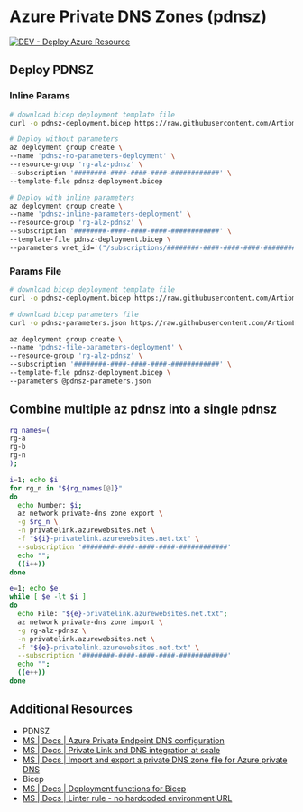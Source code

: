 # Azure Private DNS Zones (pdnsz)

[![DEV - Deploy Azure Resource](https://github.com/ArtiomLK/azure-bicep-pdnsz/actions/workflows/dev.orchestrator.yml/badge.svg?branch=main&event=push)](https://github.com/ArtiomLK/azure-bicep-pdnsz/actions/workflows/dev.orchestrator.yml)

## Deploy PDNSZ

### Inline Params

```bash
# download bicep deployment template file
curl -o pdnsz-deployment.bicep https://raw.githubusercontent.com/ArtiomLK/azure-bicep-pdnsz/main/pdnsz-deployment.bicep

# Deploy without parameters
az deployment group create \
--name 'pdnsz-no-parameters-deployment' \
--resource-group 'rg-alz-pdnsz' \
--subscription '########-####-####-####-############' \
--template-file pdnsz-deployment.bicep

# Deploy with inline parameters
az deployment group create \
--name 'pdnsz-inline-parameters-deployment' \
--resource-group 'rg-alz-pdnsz' \
--subscription '########-####-####-####-############' \
--template-file pdnsz-deployment.bicep \
--parameters vnet_id='("/subscriptions/########-####-####-####-############/resourceGroups/<rg-name>/providers/Microsoft.Network/virtualNetworks/<vnet-name>")'
```

### Params File

```bash
# download bicep deployment template file
curl -o pdnsz-deployment.bicep https://raw.githubusercontent.com/ArtiomLK/azure-bicep-pdnsz/main/pdnsz-deployment.bicep

# download bicep parameters file
curl -o pdnsz-parameters.json https://raw.githubusercontent.com/ArtiomLK/azure-bicep-pdnsz/main/parameters/pdsnz-parameters.json

az deployment group create \
--name 'pdnsz-file-parameters-deployment' \
--resource-group 'rg-alz-pdnsz' \
--subscription '########-####-####-####-############' \
--template-file pdnsz-deployment.bicep \
--parameters @pdnsz-parameters.json
```

## Combine multiple az pdnsz into a single pdnsz

```bash
rg_names=(
rg-a
rg-b
rg-n
);

i=1; echo $i
for rg_n in "${rg_names[@]}"
do
  echo Number: $i;
  az network private-dns zone export \
  -g $rg_n \
  -n privatelink.azurewebsites.net \
  -f "${i}-privatelink.azurewebsites.net.txt" \
  --subscription '########-####-####-####-############'
  echo "";
  ((i++))
done

e=1; echo $e
while [ $e -lt $i ]
do
  echo File: "${e}-privatelink.azurewebsites.net.txt";
  az network private-dns zone import \
  -g rg-alz-pdnsz \
  -n privatelink.azurewebsites.net \
  -f "${e}-privatelink.azurewebsites.net.txt" \
  --subscription '########-####-####-####-############'
  echo "";
  ((e++))
done
```

## Additional Resources

- PDNSZ
- [MS | Docs | Azure Private Endpoint DNS configuration][3]
- [MS | Docs | Private Link and DNS integration at scale][4]
- [MS | Docs | Import and export a private DNS zone file for Azure private DNS][5]
- Bicep
- [MS | Docs | Deployment functions for Bicep][1]
- [MS | Docs | Linter rule - no hardcoded environment URL][2]

[1]: https://learn.microsoft.com/en-us/azure/azure-resource-manager/bicep/bicep-functions-deployment
[2]: https://learn.microsoft.com/en-us/azure/azure-resource-manager/bicep/linter-rule-no-hardcoded-environment-urls
[3]: https://learn.microsoft.com/en-us/azure/private-link/private-endpoint-dns
[4]: https://learn.microsoft.com/en-us/azure/cloud-adoption-framework/ready/azure-best-practices/private-link-and-dns-integration-at-scale
[5]: https://learn.microsoft.com/en-us/azure/dns/private-dns-import-export
